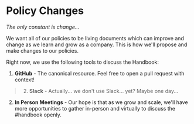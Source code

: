 # Policy Changes
*The only constant is change...*

We want all of our policies to be living documents which can improve and change as we learn and grow as a company. This is how we'll propose and make changes to our policies.

Right now, we use the following tools to discuss the Handbook:

1. **GitHub** - The canonical resource. Feel free to open a pull request with context!
>2. **Slack** - Actually... we don't use Slack... yet? Maybe one day...

2. **In Person Meetings** - Our hope is that as we grow and scale, we'll have more opportunities to gather in-person and virtually to discuss the #handbook openly.
